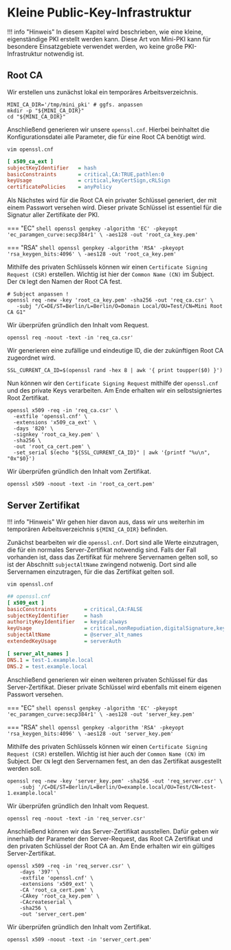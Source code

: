# Kleine Public-Key-Infrastruktur

!!! info "Hinweis"
    In diesem Kapitel wird beschrieben, wie eine kleine, eigenständige PKI erstellt werden kann.
    Diese Art von Mini-PKI kann für besondere Einsatzgebiete verwendet werden, wo keine große PKI-Infrastruktur notwendig ist.

## Root CA

Wir erstellen uns zunächst lokal ein temporäres Arbeitsverzeichnis.

```shell
MINI_CA_DIR='/tmp/mini_pki' # ggfs. anpassen
mkdir -p "${MINI_CA_DIR}"
cd "${MINI_CA_DIR}"
```

Anschließend generieren wir unsere `openssl.cnf`. Hierbei beinhaltet die
Konfigurationsdatei alle Parameter, die für eine Root CA benötigt wird.

```shell
vim openssl.cnf
```

```ini
[ x509_ca_ext ]
subjectKeyIdentifier   = hash
basicConstraints       = critical,CA:TRUE,pathlen:0
keyUsage               = critical,keyCertSign,cRLSign
certificatePolicies    = anyPolicy
```

Als Nächstes wird für die Root CA ein privater Schlüssel generiert,
der mit einem Passwort versehen wird. Dieser private Schlüssel
ist essentiel für die Signatur aller Zertifikate der PKI.

=== "EC"
    ```shell
    openssl genpkey -algorithm 'EC' -pkeyopt 'ec_paramgen_curve:secp384r1' \
        -aes128 -out 'root_ca_key.pem'
    ```

=== "RSA"
    ```shell
    openssl genpkey -algorithm 'RSA' -pkeyopt 'rsa_keygen_bits:4096' \
        -aes128 -out 'root_ca_key.pem'
    ```

Mithilfe des privaten Schlüssels können wir einen `Certificate Signing Request (CSR)` erstellen.
Wichtig ist hier der `Common Name (CN)` im Subject. Der `CN` legt den Namen der Root CA fest.

```shell
# Subject anpassen !
openssl req -new -key 'root_ca_key.pem' -sha256 -out 'req_ca.csr' \
   -subj "/C=DE/ST=Berlin/L=Berlin/O=Domain Local/OU=Test/CN=Mini Root CA G1"
```

Wir überprüfen gründlich den Inhalt vom Request.

```shell
openssl req -noout -text -in 'req_ca.csr'
```

Wir generieren eine zufällige und eindeutige ID, die der zukünftigen Root CA zugeordnet wird.

```shell
SSL_CURRENT_CA_ID=$(openssl rand -hex 8 | awk '{ print toupper($0) }')
```

Nun können wir den `Certificate Signing Request` mithilfe der `openssl.cnf` und des private Keys verarbeiten.
Am Ende erhalten wir ein selbstsigniertes Root Zertifikat.

```shell
openssl x509 -req -in 'req_ca.csr' \
  -extfile 'openssl.cnf' \
  -extensions 'x509_ca_ext' \
  -days '820' \
  -signkey 'root_ca_key.pem' \
  -sha256 \
  -out 'root_ca_cert.pem' \
  -set_serial $(echo "${SSL_CURRENT_CA_ID}" | awk '{printf "%u\n", "0x"$0}')
```

Wir überprüfen gründlich den Inhalt vom Zertifikat.

```shell
openssl x509 -noout -text -in 'root_ca_cert.pem'
```

## Server Zertifikat

!!! info "Hinweis"
    Wir gehen hier davon aus, dass wir uns weiterhin im temporären
    Arbeitsverzeichnis `${MINI_CA_DIR}` befinden. 

Zunächst bearbeiten wir die `openssl.cnf`. Dort sind alle Werte einzutragen,
die für ein normales Server-Zertifikat notwendig sind. Falls der Fall vorhanden
ist, dass das Zertifikat für mehrere Servernamen gelten soll,
so ist der Abschnitt `subjectAltName` zwingend notwenig.
Dort sind alle Servernamen einzutragen, für die das Zertifikat gelten soll.

```shell
vim openssl.cnf
```

```ini
## openssl.cnf
[ x509_ext ]
basicConstraints         = critical,CA:FALSE
subjectKeyIdentifier     = hash
authorityKeyIdentifier   = keyid:always
keyUsage                 = critical,nonRepudiation,digitalSignature,keyEncipherment
subjectAltName           = @server_alt_names
extendedKeyUsage         = serverAuth

[ server_alt_names ]
DNS.1 = test-1.example.local
DNS.2 = test.example.local
```

Anschließend generieren wir einen weiteren privaten Schlüssel für das Server-Zertifikat.
Dieser private Schlüssel wird ebenfalls mit einem eigenen Passwort versehen.

=== "EC"
    ```shell
    openssl genpkey -algorithm 'EC' -pkeyopt 'ec_paramgen_curve:secp384r1' \
        -aes128 -out 'server_key.pem'
    ```

=== "RSA"
    ```shell
    openssl genpkey -algorithm 'RSA' -pkeyopt 'rsa_keygen_bits:4096' \
        -aes128 -out 'server_key.pem'
    ```

Mithilfe des privaten Schlüssels können wir einen `Certificate Signing Request (CSR)` erstellen.
Wichtig ist hier auch der `Common Name (CN)` im Subject. Der `CN` legt den Servernamen fest,
an den das Zertifikat ausgestellt werden soll.

```shell
openssl req -new -key 'server_key.pem' -sha256 -out 'req_server.csr' \
    -subj '/C=DE/ST=Berlin/L=Berlin/O=example.local/OU=Test/CN=test-1.example.local'
```

Wir überprüfen gründlich den Inhalt vom Request.

```shell
openssl req -noout -text -in 'req_server.csr'
```

Anschließend können wir das Server-Zertifikat ausstellen. Dafür geben wir
innerhalb der Parameter den Server-Request, das Root CA Zertifikat und
den privaten Schlüssel der Root CA an. Am Ende erhalten wir ein gültiges
Server-Zertifikat. 

```shell
openssl x509 -req -in 'req_server.csr' \
    -days '397' \
    -extfile 'openssl.cnf' \
    -extensions 'x509_ext' \
    -CA 'root_ca_cert.pem' \
    -CAkey 'root_ca_key.pem' \
    -CAcreateserial \
    -sha256 \
    -out 'server_cert.pem'
```

Wir überprüfen gründlich den Inhalt vom Zertifikat.

```shell
openssl x509 -noout -text -in 'server_cert.pem'
```
